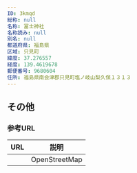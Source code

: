 ```yaml
---
ID: 3kmqd
総称: null
名称: 冨士神社
名称読み: null
別名: null
都道府県: 福島県
区域: 只見町
緯度: 37.276557
経度: 139.4619678
郵便番号: 9680604
住所: 福島県南会津郡只見町塩ノ岐山梨久保１３１３
---
```


## その他

### 参考URL

| URL | 説明          |
| --- | ------------- |
|     | OpenStreetMap |
